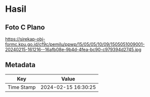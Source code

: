 # Hasil

## Foto C Plano

https://sirekap-obj-formc.kpu.go.id/cf9c/pemilu/ppwp/15/05/05/10/09/1505051009001-20240215-161216--16afb08e-9b4d-4fea-bc90-c979394d2745.jpg


## Metadata

| Key        | Value               |
| ---------- | ------------------- |
| Time Stamp | 2024-02-15 16:30:25 |



